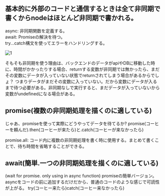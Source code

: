 ## 基本的に外部のコードと通信するときは全て非同期で書くからnodeはほとんど非同期で書かれる。
async: 非同期関数を定義する。<br>
await: Promiseの解決を待つ。<br>
try...catch構文を使ってエラーをハンドリングする。<br>

![1](https://github.com/user-attachments/assets/be76fe6d-148d-4e94-ac76-9e19525561df)


そもそも非同期を使う理由は、バックエンドのデータがapiやDBに移動した時に、時間がかかったりする場合、returnする変数が非同期では無かったら、まだその変数にデータが入っていない状態でreturnされてしまう場合があるからでしょ？
つまりデータがまだその変数に入っていない。だから変数にデータが入るまで待つ必要がある。非同期なしで実行すると、まだデータが入っていないから変数がundefinedになる場合がある。

## promise(複数の非同期処理を描くのに適している)
じゃあ、promiseを使って実際にどうやってデータを待てるか?
promise(コーヒーを頼んだ).then(コーヒーが来たら)と.catch(コーヒーが来なかったら)

promise.all: コード内に複数の非同期処理を書く時に使用する。まとめて書くことで、待ち時間を省略することができる。

## await(簡単.一つの非同期処理を描くのに適している)
(wait for promise. only using in async function)
promiseの簡単バージョン。asyncをコードの前に追加するだけだから、普通のコードのような感じで可読性が上がる。
try(コーヒー来たら)catch(コーヒー来なかったら)
